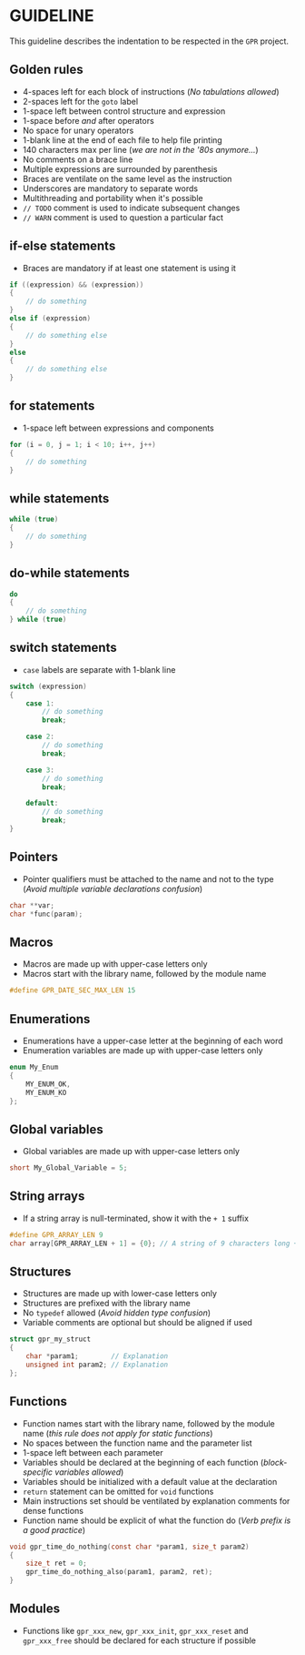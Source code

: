 # GUIDELINE

This guideline describes the indentation to be respected in the `GPR` project.

## Golden rules

- 4-spaces left for each block of instructions (*No tabulations allowed*)
- 2-spaces left for the `goto` label
- 1-space left between control structure and expression
- 1-space before *and* after operators
- No space for unary operators
- 1-blank line at the end of each file to help file printing
- 140 characters max per line (*we are not in the '80s anymore...*)
- No comments on a brace line
- Multiple expressions are surrounded by parenthesis
- Braces are ventilate on the same level as the instruction
- Underscores are mandatory to separate words
- Multithreading and portability when it's possible
- `// TODO` comment is used to indicate subsequent changes
- `// WARN` comment is used to question a particular fact

## if-else statements

- Braces are mandatory if at least one statement is using it

```C
if ((expression) && (expression))
{
    // do something
}
else if (expression)
{
    // do something else
}
else
{
    // do something else
}
```

## for statements

- 1-space left between expressions and components

```C
for (i = 0, j = 1; i < 10; i++, j++)
{
    // do something
}
```

## while statements

```C
while (true)
{
    // do something
}
```

## do-while statements

```C
do
{
    // do something
} while (true)
```

## switch statements

- `case` labels are separate with 1-blank line

```C
switch (expression)
{
    case 1:
        // do something
        break;

    case 2:
        // do something
        break;

    case 3:
        // do something
        break;

    default:
        // do something
        break;
}
```

## Pointers

- Pointer qualifiers must be attached to the name and not to the type (*Avoid multiple variable declarations confusion*)

```C
char **var;
char *func(param);
```

## Macros

- Macros are made up with upper-case letters only
- Macros start with the library name, followed by the module name

```C
#define GPR_DATE_SEC_MAX_LEN 15
```

## Enumerations

- Enumerations have a upper-case letter at the beginning of each word
- Enumeration variables are made up with upper-case letters only

```C
enum My_Enum
{
    MY_ENUM_OK,
    MY_ENUM_KO
};
```

## Global variables

- Global variables are made up with upper-case letters only

```C
short My_Global_Variable = 5;
```

## String arrays

- If a string array is null-terminated, show it with the `+ 1` suffix

```C
#define GPR_ARRAY_LEN 9
char array[GPR_ARRAY_LEN + 1] = {0}; // A string of 9 characters long + 1 null-terminated character
```

## Structures

- Structures are made up with lower-case letters only
- Structures are prefixed with the library name
- No `typedef` allowed (*Avoid hidden type confusion*)
- Variable comments are optional but should be aligned if used

```C
struct gpr_my_struct
{
    char *param1;        // Explanation
    unsigned int param2; // Explanation
};
```

## Functions

- Function names start with the library name, followed by the module name (*this rule does not apply for static functions*)
- No spaces between the function name and the parameter list
- 1-space left between each parameter
- Variables should be declared at the beginning of each function (*block-specific variables allowed*)
- Variables should be initialized with a default value at the declaration
- `return` statement can be omitted for `void` functions
- Main instructions set should be ventilated by explanation comments for dense functions
- Function name should be explicit of what the function do (*Verb prefix is a good practice*)

```C
void gpr_time_do_nothing(const char *param1, size_t param2)
{
    size_t ret = 0;
    gpr_time_do_nothing_also(param1, param2, ret);
}
```

## Modules

- Functions like `gpr_xxx_new`, `gpr_xxx_init`, `gpr_xxx_reset` and `gpr_xxx_free` should be declared for each structure if possible
